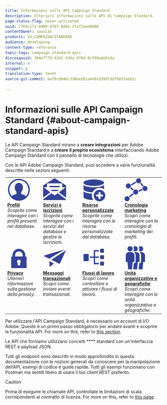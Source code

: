 ```yaml
---
title: Informazioni sulle API Campaign Standard
description: Ulteriori informazioni sulle API di Campaign Standard.
page-status-flag: never-activated
uuid: c7b9c171-0409-4707-9d45-3fa72aee8008
contentOwner: sauviat
products: SG_CAMPAIGN/STANDARD
audience: developing
content-type: reference
topic-tags: campaign-standard-apis
discoiquuid: 304e7779-42d2-430a-9704-8c599a4eb1da
internal: n
snippet: y
translation-type: tm+mt
source-git-commit: ea78c0d4bc338eed81a4e0cd39dfdd76837aeb2c

---
```



# Informazioni sulle API Campaign Standard {#about-campaign-standard-apis}

Le API Campaign Standard mirano a **creare integrazioni** per Adobe Campaign Standard e a **creare il proprio ecosistema** interfacciando Adobe Campaign Standard con il pannello di tecnologie che utilizzi.

Con le API Adobe Campaign Standard, puoi accedere a varie funzionalità descritte nelle sezioni seguenti:

<table>
<tr>
    <td valign="top">
        <a href="../../api/using/retrieving-profiles.md"><img alt="condizioni" src="assets/icon_profile.png"/></a>
        <div><a href="../../api/using/retrieving-profiles.md"><strong>Profili</strong></a></div>
        <em>Scoprite come interagire con i profili presenti nel database.</em>
    </td>
    <td valign="top">
        <a href="../../api/using/creating-a-service.md"><img alt="condizioni" src="assets/icon_services.png"/></a>
        <div><a href="../../api/using/creating-a-service.md"><strong>Servizi e iscrizioni</strong></a></div>
        <em>Scoprite come interagire con i servizi del database e gestire le iscrizioni.</em>
    </td>
    <td valign="top">
        <a href="../../api/using/interacting-with-custom-resources.md"><img alt="condizioni" src="assets/icon_customresources.png"/></a>
        <div><a href="../../api/using/interacting-with-custom-resources.md"><strong>Risorse personalizzate</strong></a></div>
        <em>Scoprite come interagire con le risorse personalizzate dal database.</em>
    </td>
    <td valign="top">
        <a href="../../api/using/interacting-with-marketing-history.md"><img alt="condizioni" src="assets/icon_marketinghistory.png"/></a>
        <div><a href="../../api/using/interacting-with-marketing-history.md"><strong>Cronologia marketing</strong></a></div>
        <em>Scopri come interagire con la cronologia di marketing dei profili.</em>
    </td>
</tr>
<tr>
    <td valign="top">
        <a href="../../api/using/creating-a-privacy-request.md"><img alt="condizioni" src="assets/icon_privacy.png"/></a>
        <div><a href="../../api/using/creating-a-privacy-request.md"><strong>Privacy</strong></a></div>
        <em>Ulteriori informazioni sulla gestione della privacy.</em>
    </td>
    <td valign="top">
        <a href="../../api/using/managing-transactional-messages.md"><img alt="condizioni" src="assets/icon_transactionalmessage.png"/></a>
        <div><a href="../../api/using/managing-transactional-messages.md"><strong>Messaggi transazionali</strong></a></div>
        <em>Scopri come inviare eventi transazionali.</em>
    </td>
    <td valign="top">
        <a href="../../api/using/controlling-a-workflow.md"><img alt="condizioni" src="assets/icon_workflows.png"/></a>
        <div><a href="../../api/using/controlling-a-workflow.md"><strong>Flussi di lavoro</strong></a></div>
        <em>Scopri come controllare e attivare i flussi di lavoro.</em>
    </td>
    <td valign="top">
        <a href="../../api/using/retrieving-an-organizational-unit.md"><img alt="condizioni" src="assets/icon_units.png"/></a>
        <div><a href="../../api/using/retrieving-an-organizational-unit.md"><strong>Unità organizzative e geografiche</strong></a></div>
        <em>Scopri come interagire con le unità organizzative e geografiche.</em>
    </td>
</tr>
</table>

Per utilizzare l&#39;API Campaign Standard, è necessario un account di I/O Adobe. Questo è un primo passo obbligatorio per andare avanti e scoprire le funzionalità API.
For more on this, refer to [this section](../../api/using/setting-up-api-access.md).

Le API che forniamo utilizzano concetti **** standard con un&#39;interfaccia REST e payload JSON.

Tutti gli endpoint sono descritti in modo approfondito in questa documentazione con le nozioni generali da conoscere per la manipolazione dell’API, esempi di codice e guide rapide. Tutti gli esempi funzionano con Postman ma sentiti libero di usare il tuo client REST preferito.

>[!CAUTION]
>
>Prima di eseguire le chiamate API, controllate le limitazioni di scala corrispondenti al contratto di licenza. For more on this, refer to [this page](https://helpx.adobe.com/legal/product-descriptions/campaign-standard.html#ITInfrastructureResourcesbyActiveProfilesTiers).
